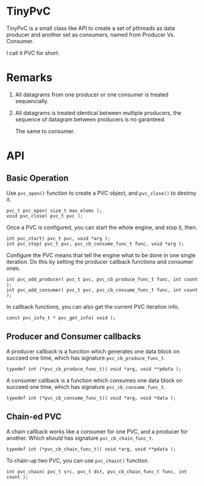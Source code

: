 # TinyPvC

TinyPvC is a small class like API to create a set of pthreads as data
producer and another set as consumers, named from Producer Vs. Consumer.

I call it PVC for short.

# Remarks

1.  All datagrams from one producer or one consumer is treated
    sequencially.

1.  All datagrams is treated identical between multiple producers,
    the sequence of datagram between producers is no garanteed.

    The same to consumer.

# API

## Basic Operation

Use `pvc_open()` function to create a PVC object, and `pvc_close()`
to destroy it.

    pvc_t pvc_open( size_t max_elems );
    void pvc_close( pvc_t pvc );

Once a PVC is configured, you can start the whole engine, and stop it,
then.

    int pvc_start( pvc_t pvc, void *arg );
    int pvc_stop( pvc_t pvc, pvc_cb_consume_func_t func, void *arg );

Configure the PVC means that tell the engine what to be done in one
single iteration. Do this by setting the producer callback functions
and consumer ones.

    int pvc_add_producer( pvc_t pvc, pvc_cb_produce_func_t func, int count );
    int pvc_add_consumer( pvc_t pvc, pvc_cb_consume_func_t func, int count );

In callback functions, you can also get the current PVC iteration info.

    const pvc_info_t * pvc_get_info( void );

## Producer and Consumer callbacks

A producer callback is a function which generates one data block on
succeed one time, which has signature `pvc_cb_produce_func_t`.

    typedef int (*pvc_cb_produce_func_t)( void *arg, void **pdata );

A consumer callback is a function which consumes one data block on
succeed one time, which has signature `pvc_cb_consume_func_t`.

    typedef int (*pvc_cb_consume_func_t)( void *arg, void *data );

## Chain-ed PVC

A chain callback works like a consumer for one PVC, and a producer for
another. Which should has signature `pvc_cb_chain_func_t`.

    typedef int (*pvc_cb_chain_func_t)( void *arg, void **pdata );

To chain-up two PVC, you can use `pvc_chain()` function.

    int pvc_chain( pvc_t src, pvc_t dst, pvc_cb_chain_func_t func, int count );

